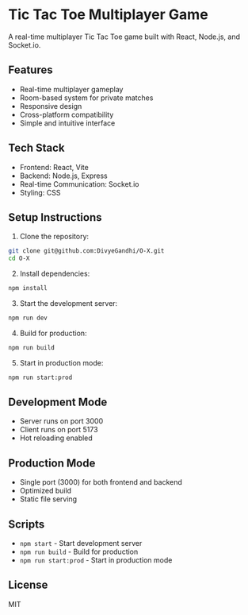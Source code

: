# Tic Tac Toe Multiplayer Game

A real-time multiplayer Tic Tac Toe game built with React, Node.js, and Socket.io.

## Features

- Real-time multiplayer gameplay
- Room-based system for private matches
- Responsive design
- Cross-platform compatibility
- Simple and intuitive interface

## Tech Stack

- Frontend: React, Vite
- Backend: Node.js, Express
- Real-time Communication: Socket.io
- Styling: CSS

## Setup Instructions

1. Clone the repository:
```bash
git clone git@github.com:DivyeGandhi/O-X.git
cd O-X
```

2. Install dependencies:
```bash
npm install
```

3. Start the development server:
```bash
npm run dev
```

4. Build for production:
```bash
npm run build
```

5. Start in production mode:
```bash
npm run start:prod
```

## Development Mode

- Server runs on port 3000
- Client runs on port 5173
- Hot reloading enabled

## Production Mode

- Single port (3000) for both frontend and backend
- Optimized build
- Static file serving

## Scripts

- `npm start` - Start development server
- `npm run build` - Build for production
- `npm run start:prod` - Start in production mode

## License

MIT
